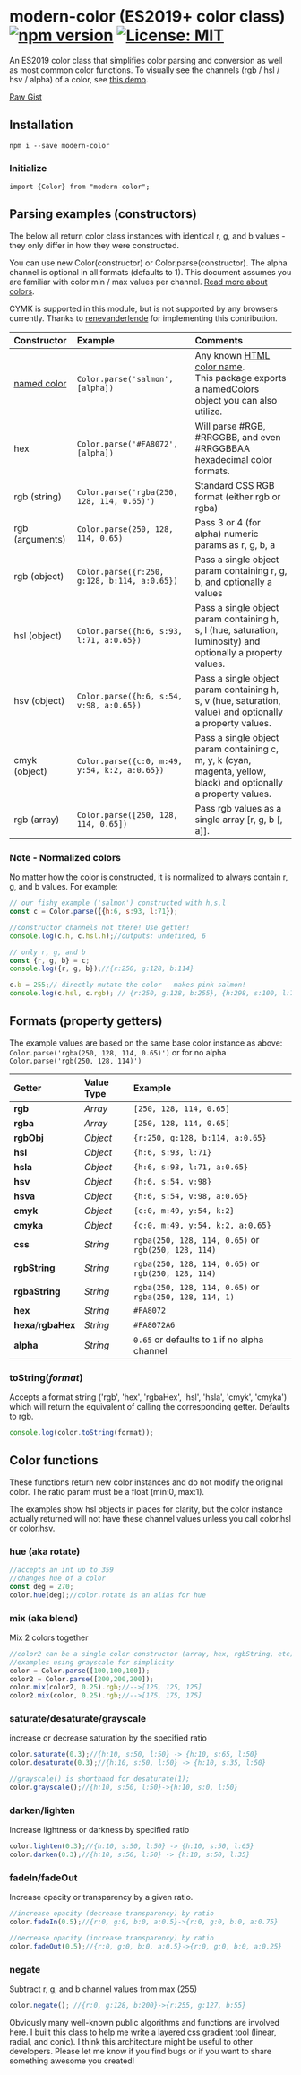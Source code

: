 # modern-color (ES2019+ color class)  [![npm version](https://badge.fury.io/js/modern-color.svg)](https://badge.fury.io/js/modern-color) [![License: MIT](https://img.shields.io/badge/License-MIT-yellow.svg)](https://opensource.org/licenses/MIT)

An ES2019 color class that simplifies color parsing and conversion as well as most common color functions. To visually see the channels (rgb / hsl / hsv / alpha) of a color, see [this demo](http://preview.thewebkid.com/modules/v-cpicker).

[Raw Gist](https://gist.github.com/thewebkid/e3a1c969564256aeaf6f5137d03fa401)

## Installation
    npm i --save modern-color

### Initialize
    import {Color} from "modern-color";

## Parsing examples (constructors)
The below all return color class instances with identical r, g, and b values - they only differ in how they were constructed.

You can use new Color(constructor) or Color.parse(constructor). The alpha channel is optional in all formats (defaults to 1). This document assumes you are familiar with color min / max values per channel. [Read more about colors](https://www.w3schools.com/css/css3_colors.asp).

CYMK is supported in this module, but is not supported by any browsers currently. Thanks to [renevanderlende](https://github.com/renevanderlende) for implementing this contribution.

| Constructor    | Example    | Comments                                                |
|:---------------|:-----------|:--------------------------------------------------------|
| [named color](https://www.w3schools.com/colors/colors_names.asp) | `Color.parse('salmon', [alpha])`  | Any known [HTML color name](https://www.w3schools.com/colors/colors_names.asp). <br>This package exports a namedColors object you can also utilize. |
| hex | `Color.parse('#FA8072', [alpha])` | Will parse #RGB, #RRGGBB, and even #RRGGBBAA hexadecimal color formats.|
| rgb (string) | `Color.parse('rgba(250, 128, 114, 0.65)')` | Standard CSS RGB format (either rgb or rgba) |
| rgb (arguments) | `Color.parse(250, 128, 114, 0.65)` | Pass 3 or 4 (for alpha) numeric params as r, g, b, a |
| rgb (object) | `Color.parse({r:250, g:128, b:114, a:0.65})` | Pass a single object param containing r, g, b, and optionally a values |
| hsl (object) | `Color.parse({h:6, s:93, l:71, a:0.65})` | Pass a single object param containing h, s, l (hue, saturation, luminosity) and optionally a property values.  |
| hsv (object) | `Color.parse({h:6, s:54, v:98, a:0.65})` | Pass a single object param containing h, s, v (hue, saturation, value) and optionally a property values.  |
| cmyk (object) | `Color.parse({c:0, m:49, y:54, k:2, a:0.65})` | Pass a single object param containing c, m, y, k (cyan, magenta, yellow, black) and optionally a property values.  |
| rgb (array) | `Color.parse([250, 128, 114, 0.65])` | Pass rgb values as a single array [r, g, b [, a]].  |


### Note - Normalized colors
No matter how the color is constructed, it is normalized to always contain r, g, and b values. For example:

```javascript
// our fishy example ('salmon') constructed with h,s,l
const c = Color.parse({{h:6, s:93, l:71}); 

//constructor channels not there! Use getter!
console.log(c.h, c.hsl.h);//outputs: undefined, 6

// only r, g, and b
const {r, g, b} = c; 
console.log({r, g, b});//{r:250, g:128, b:114}

c.b = 255;// directly mutate the color - makes pink salmon!
console.log(c.hsl, c.rgb); // {r:250, g:128, b:255}, {h:298, s:100, l:75}
 ```

## Formats (property getters)
The example values are based on the same base color instance as above: `Color.parse('rgba(250, 128, 114, 0.65)')` or for no alpha `Color.parse('rgb(250, 128, 114)')`

| Getter               | Value Type | Example                                                 |
|:---------------------|:-----------|:--------------------------------------------------------|
| **rgb**              | _Array_    | `[250, 128, 114, 0.65]`                                 |
| **rgba**             | _Array_    | `[250, 128, 114, 0.65]`                                 |
| **rgbObj**           | _Object_   | `{r:250, g:128, b:114, a:0.65}`                         |
| **hsl**              | _Object_   | `{h:6, s:93, l:71}`                                     |
| **hsla**             | _Object_   | `{h:6, s:93, l:71, a:0.65}`                             |
| **hsv**              | _Object_   | `{h:6, s:54, v:98}`                                     |
| **hsva**             | _Object_   | `{h:6, s:54, v:98, a:0.65}`                             |
| **cmyk**             | _Object_   | `{c:0, m:49, y:54, k:2}`                                |
| **cmyka**            | _Object_   | `{c:0, m:49, y:54, k:2, a:0.65}`                        |
| **css**              | _String_   | `rgba(250, 128, 114, 0.65)` or `rgb(250, 128, 114)`     |
| **rgbString**        | _String_   | `rgba(250, 128, 114, 0.65)` or `rgb(250, 128, 114)`     |
| **rgbaString**       | _String_   | `rgba(250, 128, 114, 0.65)` or `rgba(250, 128, 114, 1)` |
| **hex**              | _String_   | `#FA8072`                                               |
| **hexa**/**rgbaHex** | _String_   | `#FA8072A6`                                             |
| **alpha**            | _String_   | `0.65` or defaults to `1` if no alpha channel           |


### toString(_format_)
Accepts a format string ('rgb', 'hex', 'rgbaHex', 'hsl', 'hsla', 'cmyk', 'cmyka') which will return the equivalent of calling the corresponding getter. Defaults to rgb.
```javascript
console.log(color.toString(format));

```

## Color functions
These functions return new color instances and do not modify the original color. The ratio param must be a float (min:0, max:1).

The examples show hsl objects in places for clarity, but the color instance actually returned will not have these channel values unless you call color.hsl or color.hsv.

### hue (aka rotate)
```javascript
//accepts an int up to 359
//changes hue of a color
const deg = 270;
color.hue(deg);//color.rotate is an alias for hue
```

### mix (aka blend)
Mix 2 colors together
```javascript
//color2 can be a single color constructor (array, hex, rgbString, etc)
//examples using grayscale for simplicity
color = Color.parse([100,100,100]);
color2 = Color.parse([200,200,200]);
color.mix(color2, 0.25).rgb;//-->[125, 125, 125]
color2.mix(color, 0.25).rgb;//-->[175, 175, 175]
```
### saturate/desaturate/grayscale
increase or decrease saturation by the specified ratio
```javascript
color.saturate(0.3);//{h:10, s:50, l:50} -> {h:10, s:65, l:50}
color.desaturate(0.3);//{h:10, s:50, l:50} -> {h:10, s:35, l:50}

//grayscale() is shorthand for desaturate(1);
color.grayscale();//{h:10, s:50, l:50}->{h:10, s:0, l:50}
```

### darken/lighten
Increase lightness or darkness by specified ratio
```javascript
color.lighten(0.3);//{h:10, s:50, l:50} -> {h:10, s:50, l:65}
color.darken(0.3);//{h:10, s:50, l:50} -> {h:10, s:50, l:35}
```
### fadeIn/fadeOut
Increase opacity or transparency by a given ratio.
```javascript
//increase opacity (decrease transparency) by ratio
color.fadeIn(0.5);//{r:0, g:0, b:0, a:0.5}->{r:0, g:0, b:0, a:0.75}

//decrease opacity (increase transparency) by ratio
color.fadeOut(0.5);//{r:0, g:0, b:0, a:0.5}->{r:0, g:0, b:0, a:0.25}
```
### negate
Subtract r, g, and b channel values from max (255)
```javascript
color.negate(); //{r:0, g:128, b:200}->{r:255, g:127, b:55}
```

Obviously many well-known public algorithms and functions are involved here. I built this class to help me write a [layered css gradient tool](http://preview.thewebkid.com/gradients) (linear, radial, and conic). I think this architecture might be useful to other developers. Please let me know if you find bugs or if you want to share something awesome you created!
